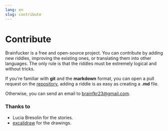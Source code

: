 ```yaml
---
lang: en
slug: contribute
---
```


# Contribute

Brainfucker is a free and open-source project. You can contribute by adding new riddles, improving the existing ones, or translating them into other languages. The only rule is that the riddles must be extremely logical and without tricks.

If you're familiar with **git** and the **markdown** format, you can open a pull request on the [repository](https://github.com/neeco1991/brainfucker), adding a riddle is as easy as creating a **.md** file.

Otherwise, you can send an email to brainfkr23@gmail.com.

### Thanks to

- Lucia Bresolin for the stories.
- [excalidraw](https://excalidraw.com/) for the drawings.
